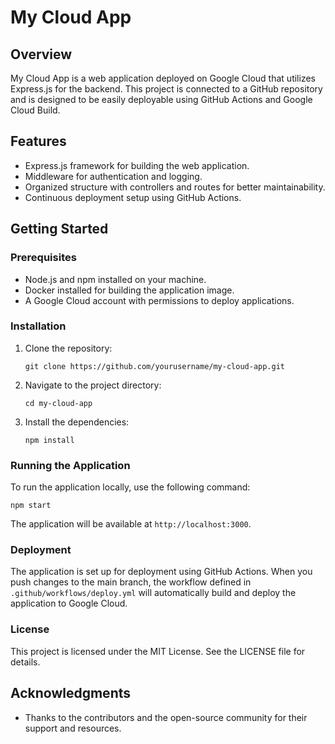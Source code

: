# My Cloud App

## Overview
My Cloud App is a web application deployed on Google Cloud that utilizes Express.js for the backend. This project is connected to a GitHub repository and is designed to be easily deployable using GitHub Actions and Google Cloud Build.

## Features
- Express.js framework for building the web application.
- Middleware for authentication and logging.
- Organized structure with controllers and routes for better maintainability.
- Continuous deployment setup using GitHub Actions.

## Getting Started

### Prerequisites
- Node.js and npm installed on your machine.
- Docker installed for building the application image.
- A Google Cloud account with permissions to deploy applications.

### Installation
1. Clone the repository:
   ```
   git clone https://github.com/yourusername/my-cloud-app.git
   ```
2. Navigate to the project directory:
   ```
   cd my-cloud-app
   ```
3. Install the dependencies:
   ```
   npm install
   ```

### Running the Application
To run the application locally, use the following command:
```
npm start
```
The application will be available at `http://localhost:3000`.

### Deployment
The application is set up for deployment using GitHub Actions. When you push changes to the main branch, the workflow defined in `.github/workflows/deploy.yml` will automatically build and deploy the application to Google Cloud.

### License
This project is licensed under the MIT License. See the LICENSE file for details.

## Acknowledgments
- Thanks to the contributors and the open-source community for their support and resources.